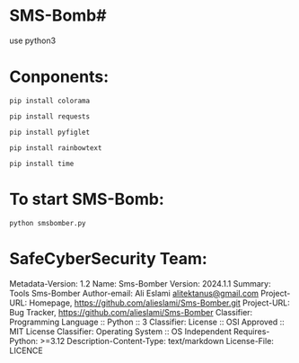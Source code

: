 # SMS-Bomb#

use python3

# Conponents:
```
pip install colorama
```
```
pip install requests
```
```
pip install pyfiglet
```
```
pip install rainbowtext
```
```
pip install time
```

# To start SMS-Bomb:
```
python smsbomber.py
```

# SafeCyberSecurity Team:

Metadata-Version: 1.2 Name: Sms-Bomber Version: 2024.1.1 Summary: Tools Sms-Bomber Author-email: Ali Eslami alitektanus@gmail.com Project-URL: Homepage, https://github.com/alieslami/Sms-Bomber.git Project-URL: Bug Tracker, https://github.com/alieslami/Sms-Bomber Classifier: Programming Language :: Python :: 3 Classifier: License :: OSI Approved :: MIT License Classifier: Operating System :: OS Independent Requires-Python: >=3.12 Description-Content-Type: text/markdown License-File: LICENCE

